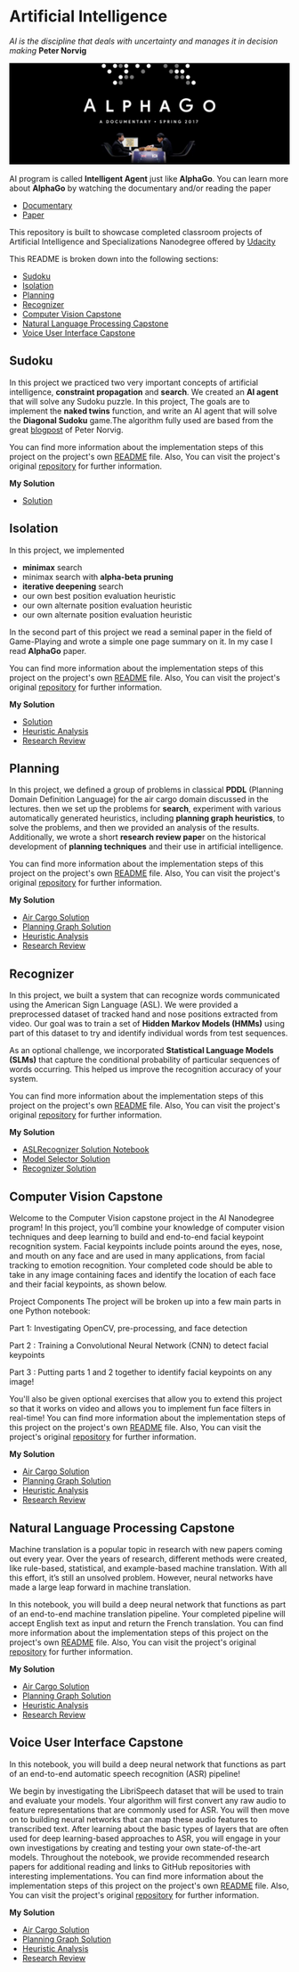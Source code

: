 # Artificial Intelligence
*AI is the discipline that deals with uncertainty and manages it in decision making*
**Peter Norvig**

![lphaGo](images/alphago.jpg  "AlphaGo")

AI program is called **Intelligent Agent** just like **AlphaGo**. You can learn more about **AlphaGo** by watching the documentary and/or reading the paper

- [Documentary](https://www.alphagomovie.com/)
- [Paper](https://storage.googleapis.com/deepmind-media/alphago/AlphaGoNaturePaper.pdf)

This repository is built to showcase completed classroom projects of Artificial Intelligence and Specializations Nanodegree offered by [Udacity](https://www.udacity.com/)

This README is broken down into the following sections:

- [Sudoku](#sudoku)
- [Isolation](#isolation)
- [Planning](#planning)
- [Recognizer](#recognizer)
- [Computer Vision Capstone](#computer-vision-capstone)
- [Natural Language Processing Capstone](#natural-language-processing-capstone)
- [Voice User Interface Capstone](#voice-user-interface-capstone)

## Sudoku ##
In this project  we practiced two very important concepts of artificial intelligence, **constraint propagation** and **search**. We created  an **AI agent** that will solve any Sudoku puzzle. In this project, The goals are to implement the **naked twins** function, and write an AI agent that will solve the **Diagonal Sudoku** game.The algorithm fully used are based from the great [blogpost](http://norvig.com/sudoku.html) of Peter Norvig. 

You can find more information about the implementation steps of this project on the project's own [README](/Sudoku/README.md) file. Also, You can visit the project's original [repository](https://github.com/udacity/aind-sudoku) for further information.

**My Solution**

- [Solution](Sudoku/solution.py)

## Isolation ##
In this project, we implemented 

- **minimax** search
- minimax search with **alpha-beta pruning**
- **iterative deepening** search
- our own best position evaluation heuristic
- our own alternate position evaluation heuristic
- our own alternate position evaluation heuristic

In the second part of this project we read a seminal paper in the field of Game-Playing and wrote a simple one page summary on it. In my case I read **AlphaGo** paper.

You can find more information about the implementation steps of this project on the project's own [README](Isolation/README.md) file. Also, You can visit the project's original [repository](https://github.com/udacity/AIND-Isolation) for further information.

**My Solution**

- [Solution](Isolation/game_agent.py)
- [Heuristic Analysis](Isolation/heuristic_analysis.pdf)
- [Research Review](Isolation/research_review.pdf)

## Planning ##
In this project, we defined a group of problems in classical **PDDL** (Planning Domain Definition Language) for the air cargo domain discussed in the lectures.  then we set up the problems for **search**, experiment with various automatically generated heuristics, including **planning graph heuristics**, to solve the problems, and then we provided an analysis of the results. Additionally, we wrote a short **research review pape**r on the historical development of **planning techniques** and their use in artificial intelligence.


You can find more information about the implementation steps of this project on the project's own [README](Planning/README.md) file. Also, You can visit the project's original [repository](https://github.com/udacity/AIND-Planning) for further information.

**My Solution**

-  [Air Cargo Solution](Planning/my_air_cargo_problems.py)
-  [Planning Graph Solution](Planning/my_planning_graph.py)
-  [Heuristic Analysis](Planning/heuristic_analysis.pdf)
-  [Research Review](Planning/research_review.pdf)

## Recognizer ##
In this project, we built a system that can recognize words communicated using the American Sign Language (ASL). We were provided a preprocessed dataset of tracked hand and nose positions extracted from video. Our goal was to train a set of **Hidden Markov Models (HMMs)** using part of this dataset to try and identify individual words from test sequences.

As an optional challenge, we incorporated **Statistical Language Models (SLMs)** that capture the conditional probability of particular sequences of words occurring. This helped us improve the recognition accuracy of your system.

You can find more information about the implementation steps of this project on the project's own [README](Recognizer/README.md) file. Also, You can visit the project's original [repository](https://github.com/udacity/AIND-Recognizer) for further information.

**My Solution**

- [ASLRecognizer Solution Notebook](Recognizer/asl_recognizer.ipynb)
- [Model Selector Solution](/Recognizer/my_model_selectors.py)
- [Recognizer Solution](Recognizer/my_recognizer.py)
## Computer Vision Capstone ##
Welcome to the Computer Vision capstone project in the AI Nanodegree program! In this project, you’ll combine your knowledge of computer vision techniques and deep learning to build and end-to-end facial keypoint recognition system. Facial keypoints include points around the eyes, nose, and mouth on any face and are used in many applications, from facial tracking to emotion recognition. Your completed code should be able to take in any image containing faces and identify the location of each face and their facial keypoints, as shown below.


Project Components
The project will be broken up into a few main parts in one Python notebook:

Part 1: Investigating OpenCV, pre-processing, and face detection

Part 2 : Training a Convolutional Neural Network (CNN) to detect facial keypoints

Part 3 : Putting parts 1 and 2 together to identify facial keypoints on any image!

You'll also be given optional exercises that allow you to extend this project so that it works on video and allows you to implement fun face filters in real-time!
You can find more information about the implementation steps of this project on the project's own [README](Planning/README.md) file. Also, You can visit the project's original [repository](https://github.com/udacity/AIND-Planning) for further information.

**My Solution**
- [Air Cargo Solution](Planning/my_air_cargo_problems.py)
- [Planning Graph Solution](Planning/my_planning_graph.py)
- [Heuristic Analysis](Planning/heuristic_analysis.pdf)
- [Research Review](Planning/research_review.pdf)
## Natural Language Processing Capstone ##
Machine translation is a popular topic in research with new papers coming out every year. Over the years of research, different methods were created, like rule-based, statistical, and example-based machine translation. With all this effort, it’s still an unsolved problem. However, neural networks have made a large leap forward in machine translation.

In this notebook, you will build a deep neural network that functions as part of an end-to-end machine translation pipeline. Your completed pipeline will accept English text as input and return the French translation.
You can find more information about the implementation steps of this project on the project's own [README](Planning/README.md) file. Also, You can visit the project's original [repository](https://github.com/udacity/AIND-Planning) for further information.

**My Solution**
- [Air Cargo Solution](Planning/my_air_cargo_problems.py)
- [Planning Graph Solution](Planning/my_planning_graph.py)
- [Heuristic Analysis](Planning/heuristic_analysis.pdf)
- [Research Review](Planning/research_review.pdf)
## Voice User Interface Capstone ##
In this notebook, you will build a deep neural network that functions as part of an end-to-end automatic speech recognition (ASR) pipeline!

We begin by investigating the LibriSpeech dataset that will be used to train and evaluate your models. Your algorithm will first convert any raw audio to feature representations that are commonly used for ASR. You will then move on to building neural networks that can map these audio features to transcribed text. After learning about the basic types of layers that are often used for deep learning-based approaches to ASR, you will engage in your own investigations by creating and testing your own state-of-the-art models. Throughout the notebook, we provide recommended research papers for additional reading and links to GitHub repositories with interesting implementations.
You can find more information about the implementation steps of this project on the project's own [README](Planning/README.md) file. Also, You can visit the project's original [repository](https://github.com/udacity/AIND-Planning) for further information.

**My Solution**
- [Air Cargo Solution](Planning/my_air_cargo_problems.py)
- [Planning Graph Solution](Planning/my_planning_graph.py)
- [Heuristic Analysis](Planning/heuristic_analysis.pdf)
- [Research Review](Planning/research_review.pdf)